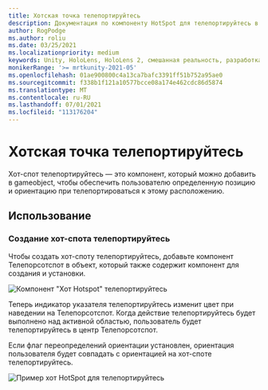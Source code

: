 ```yaml
---
title: Хотская точка телепортируйтесь
description: Документация по компоненту HotSpot для телепортируйтесь в МРТК
author: RogPodge
ms.author: roliu
ms.date: 03/25/2021
ms.localizationpriority: medium
keywords: Unity, HoloLens, HoloLens 2, смешанная реальность, разработка, мртк, система телепортируйтесь, хотная точка телепортируйтесь
monikerRange: '>= mrtkunity-2021-05'
ms.openlocfilehash: 01ae900800c4a13ca7bafc3391ff51b752a95ae0
ms.sourcegitcommit: f338b1f121a10577bcce08a174e462cdc86d5874
ms.translationtype: MT
ms.contentlocale: ru-RU
ms.lasthandoff: 07/01/2021
ms.locfileid: "113176204"
---
```

# <a name="teleport-hotspot"></a>Хотская точка телепортируйтесь

Хот-спот телепортируйтесь — это компонент, который можно добавить в gameobject, чтобы обеспечить пользователю определенную позицию и ориентацию при телепортироваться к этому расположению.

## <a name="usage"></a>Использование

### <a name="how-to-create-a-teleport-hotspot"></a>Создание хот-спота телепортируйтесь

Чтобы создать хот-споту телепортируйтесь, добавьте компонент Телепорсотспот в объект, который также содержит компонент для создания и установки. 

![Компонент "Хот Hotspot" телепортируйтесь](../images/teleport/TeleportHotspotComponent.png)

Теперь индикатор указателя телепортируйтесь изменит цвет при наведении на Телепорсотспот. Когда действие телепортируйтесь будет выполнено над активной областью, пользователь будет телепортируйтесь в центр Телепорсотспот.

Если флаг переопределений ориентации установлен, ориентация пользователя будет совпадать с ориентацией на хот-споте телепортируйтесь.

![Пример хот HotSpot для телепортируйтесь](../images/teleport/TeleportHotspotExample.gif)
